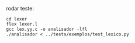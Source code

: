 

rodar teste:
```
cd lexer
flex lexer.l
gcc lex.yy.c -o analisador -lfl
./analisador < ../tests/exemplos/test_lexico.py
```